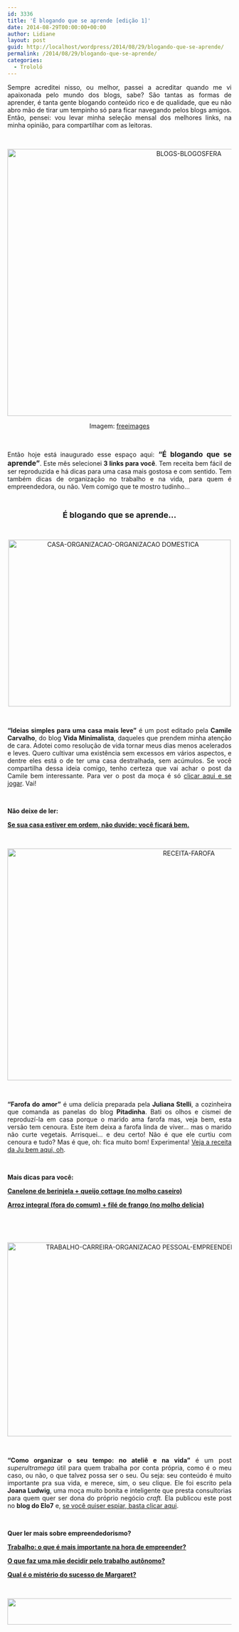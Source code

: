 ```yaml
---
id: 3336
title: 'É blogando que se aprende [edição 1]'
date: 2014-08-29T00:00:00+00:00
author: Lidiane
layout: post
guid: http://localhost/wordpress/2014/08/29/blogando-que-se-aprende/
permalink: /2014/08/29/blogando-que-se-aprende/
categories:
  - Trololó
---
```

<p align="justify">
  Sempre acreditei nisso, ou melhor, passei a acreditar quando me vi apaixonada pelo mundo dos blogs, sabe? São tantas as formas de aprender, é tanta gente blogando conteúdo rico e de qualidade, que eu não abro mão de tirar um tempinho só para ficar navegando pelos blogs amigos. Então, pensei: vou levar minha seleção mensal dos melhores links, na minha opinião, para compartilhar com as leitoras.
</p>

&nbsp;

<p align="center">
  <a href="http://www.trololodemulher.com.br/blog/wp-content/uploads/2014/08/BLOGS-BLOGOSFERA.jpg"><img class="alignnone size-full wp-image-10349" src="http://www.trololodemulher.com.br/blog/wp-content/uploads/2014/08/BLOGS-BLOGOSFERA.jpg" alt="BLOGS-BLOGOSFERA" width="800" height="600" /></a>
</p>

<p align="center">
  Imagem: <a href="http://www.freeimages.com/" target="_blank">freeimages</a>
</p>

&nbsp;

<p align="justify">
  Então hoje está inaugurado esse espaço aqui:<span style="font-size: medium;"> <strong>“É blogando que se aprende”</strong></span>. Este mês selecionei <strong>3 links para você</strong>. Tem receita bem fácil de ser reproduzida e há dicas para uma casa mais gostosa e com sentido. Tem também dicas de organização no trabalho e na vida, para quem é empreendedora, ou não. Vem comigo que te mostro tudinho…
</p>

&nbsp;

<p align="center">
  <strong><span style="font-size: large;">É blogando que se aprende…</span></strong>
</p>

&nbsp;

<p align="center">
  <a href="http://www.trololodemulher.com.br/blog/wp-content/uploads/2014/08/CASA-ORGANIZACAO-ORGANIZACAO-DOMESTICA.jpg"><img class="alignnone size-full wp-image-10351" src="http://www.trololodemulher.com.br/blog/wp-content/uploads/2014/08/CASA-ORGANIZACAO-ORGANIZACAO-DOMESTICA.jpg" alt="CASA-ORGANIZACAO-ORGANIZACAO DOMESTICA" width="500" height="375" /></a>
</p>

&nbsp;

<p align="justify">
  <strong>“Ideias simples para uma casa mais leve”</strong> é um post editado pela <strong>Camile Carvalho</strong>, do blog <strong>Vida Minimalista</strong>, daqueles que prendem minha atenção de cara. Adotei como resolução de vida tornar meus dias menos acelerados e leves. Quero cultivar uma existência sem excessos em vários aspectos, e dentre eles está o de ter uma casa destralhada, sem acúmulos. Se você compartilha dessa ideia comigo, tenho certeza que vai achar o post da Camile bem interessante. Para ver o post da moça é só <a href="http://vidaminimalista.com/ideias-simples-para-uma-casa-mais-leve/comment-page-1/#comment-32494" target="_blank">clicar aqui e se jogar</a>. Vai!
</p>

&nbsp;

<p align="left">
  <strong>Não deixe de ler:</strong>
</p>

<p align="left">
  <a href="http://www.trololodemulher.com.br/2014/08/18/casa-em-ordem-2/" target="_blank"><strong>Se sua casa estiver em ordem, não duvide: você ficará bem.</strong></a>
</p>

&nbsp;

<p align="center">
  <a href="http://www.trololodemulher.com.br/blog/wp-content/uploads/2014/08/RECEITA-FAROFA.png"><img class="alignnone size-full wp-image-10352" src="http://www.trololodemulher.com.br/blog/wp-content/uploads/2014/08/RECEITA-FAROFA.png" alt="RECEITA-FAROFA" width="800" height="521" /></a>
</p>

&nbsp;

<p align="justify">
  <strong>“Farofa do amor”</strong> é uma delícia preparada pela <strong>Juliana Stelli</strong>, a cozinheira que comanda as panelas do blog <strong>Pitadinha</strong>. Bati os olhos e cismei de reproduzí-la em casa porque o marido ama farofa mas, veja bem, esta versão tem cenoura. Este item deixa a farofa linda de viver… mas o marido não curte vegetais. Arrisquei… e deu certo! Não é que ele curtiu com cenoura e tudo? Mas é que, oh: fica muito bom! Experimenta! <a href="http://www.pitadinha.com/2014/07/farofa-do-amor.html" target="_blank">Veja a receita da Ju bem aqui, oh</a>.
</p>

&nbsp;

**Mais dicas para você:**

<a href="http://www.trololodemulher.com.br/2014/07/28/canelone-berinjela-queijo/" target="_blank"><strong>Canelone de berinjela + queijo cottage (no molho caseiro)</strong></a>

<a href="http://www.trololodemulher.com.br/2014/07/14/arroz-integral-file-frango/" target="_blank"><strong>Arroz integral (fora do comum) + filé de frango (no molho delícia)</strong></a>

&nbsp;

&nbsp;

<p align="center">
  <a href="http://www.trololodemulher.com.br/blog/wp-content/uploads/2014/08/TRABALHO-CARREIRA-ORGANIZACAO-PESSOAL-EMPREENDEDORISMO.jpg"><img class="alignnone size-full wp-image-10353" src="http://www.trololodemulher.com.br/blog/wp-content/uploads/2014/08/TRABALHO-CARREIRA-ORGANIZACAO-PESSOAL-EMPREENDEDORISMO.jpg" alt="TRABALHO-CARREIRA-ORGANIZACAO PESSOAL-EMPREENDEDORISMO" width="638" height="436" /></a>
</p>

&nbsp;

<p align="justify">
  <strong>“Como organizar o seu tempo: no ateliê e na vida”</strong> é um post <em>superultramega</em> útil para quem trabalha por conta própria, como é o meu caso, ou não, o que talvez possa ser o seu. Ou seja: seu conteúdo é muito importante pra sua vida, e merece, sim, o seu clique. Ele foi escrito pela <strong>Joana Ludwig</strong>, uma moça muito bonita e inteligente que presta consultorias para quem quer ser dona do próprio negócio <em>craft.</em> Ela publicou este post no <strong>blog do Elo7</strong> e, <a href="http://blog.elo7.com.br/2014/08/como-organizar-seu-tempo-no-atelie-e-na-vida.html#comment-36317" target="_blank">se você quiser espiar, basta clicar aqui</a>.
</p>

&nbsp;

**Quer ler mais sobre empreendedorismo?**

<a href="http://www.trololodemulher.com.br/2014/06/13/trabalho-empreendedorismo/" target="_blank"><strong>Trabalho: o que é mais importante na hora de empreender?</strong></a>

<a href="http://www.trololodemulher.com.br/2014/05/06/empreendedorismo-materno/" target="_blank"><strong>O que faz uma mãe decidir pelo trabalho autônomo?</strong></a>

<a href="http://www.trololodemulher.com.br/2013/08/16/margaret-empreendedorismo/" target="_blank"><strong>Qual é o mistério do sucesso de Margaret?</strong></a>

&nbsp;

<p align="center">
  <a href="http://feedburner.google.com/fb/a/mailverify?uri=blogbichafemea&loc=pt_BR" target="_blank"><img class="alignnone size-full wp-image-8451" title="Assine o Bicha Fêmea grátis!" src="http://www.trololodemulher.com.br/blog/wp-content/uploads/2012/01/rodapé.png" alt="" width="600" height="59" /></a>
</p>

&nbsp;

&nbsp;
